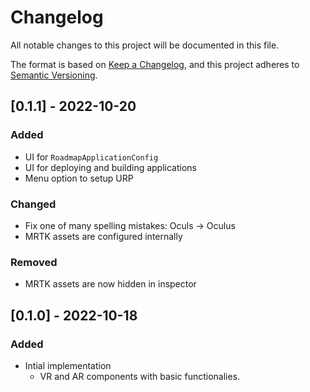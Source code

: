 # Changelog
All notable changes to this project will be documented in this file.

The format is based on [Keep a Changelog](https://keepachangelog.com/en/1.0.0/),
and this project adheres to [Semantic Versioning](https://semver.org/spec/v2.0.0.html).

## [0.1.1] - 2022-10-20
### Added
- UI for `RoadmapApplicationConfig`
- UI for deploying and building applications
- Menu option to setup URP

### Changed
- Fix one of many spelling mistakes: Oculs -> Oculus
- MRTK assets are configured internally

### Removed
- MRTK assets are now hidden in inspector

## [0.1.0] - 2022-10-18
### Added
- Intial implementation
  - VR and AR components with basic functionalies.

